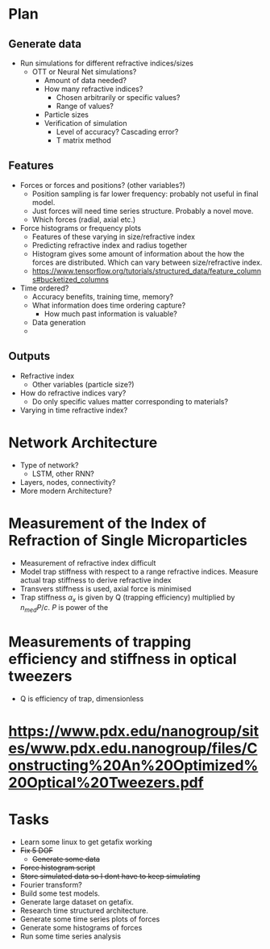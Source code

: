 # Plan 

## Generate data
- Run simulations for different refractive indices/sizes
    - OTT or Neural Net simulations?
      - Amount of data needed?
      - How many refractive indices?
        - Chosen arbitrarily or specific values?
        - Range of values?
      - Particle sizes
      - Verification of simulation
        - Level of accuracy? Cascading error?
        - T matrix method

## Features 
- Forces or forces and positions? (other variables?)
  - Position sampling is far lower frequency: probably not useful in final model.
  - Just forces will need time series structure.   Probably a novel move.
  - Which forces (radial, axial etc.)
- Force histograms or frequency plots
  - Features of these varying in size/refractive index
  - Predicting refractive index and radius together 
  - Histogram gives some amount of information about the how the forces are distributed. Which can vary between size/refractive index.
  - https://www.tensorflow.org/tutorials/structured_data/feature_columns#bucketized_columns
- Time ordered?
  - Accuracy benefits, training time, memory?
  - What information does time ordering capture?
    - How much past information is valuable?
  - Data generation
  - 
## Outputs
- Refractive index
  - Other variables (particle size?)
- How do refractive indices vary?
  - Do only specific values matter corresponding to materials?
- Varying in time refractive index?


# Network Architecture 
- Type of network?
  - LSTM, other RNN?
- Layers, nodes, connectivity?
- More modern Architecture?


# Measurement of the Index of Refraction of Single Microparticles

- Measurement of refractive index difficult
- Model trap stiffness with respect to a range refractive indices. Measure actual trap stiffness to derive refractive index
- Transvers stiffness is used, axial force is minimised
- Trap stiffness $\alpha_x$ is given by Q (trapping efficiency) multiplied by $n_{med}P/c$. $P$ is power of the 
# Measurements of trapping efficiency and stiffness in optical tweezers

- Q is efficiency of trap, dimensionless

# https://www.pdx.edu/nanogroup/sites/www.pdx.edu.nanogroup/files/Constructing%20An%20Optimized%20Optical%20Tweezers.pdf

# Tasks
- Learn some linux to get getafix working
- <s>Fix 5 DOF </s>
  - <s>Generate some data</s>
- <s>Force histogram script</s>
- <s>Store simulated data so I dont have to keep simulating </s>
- Fourier transform?
- Build some test models.
- Generate large dataset on getafix.
- Research time structured architecture.
- Generate some time series plots of forces
- Generate some histograms of forces
- Run some time series analysis

